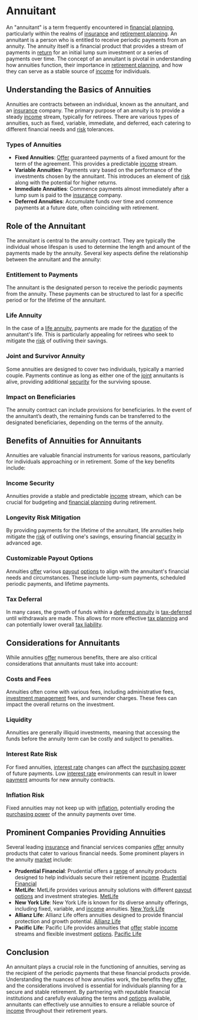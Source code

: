 # Annuitant

An "annuitant" is a term frequently encountered in [financial planning](../f/financial_planning.md), particularly within the realms of [insurance](../i/insurance.md) and [retirement planning](../r/retirement_planning.md). An annuitant is a person who is entitled to receive periodic payments from an annuity. The annuity itself is a financial product that provides a stream of payments in [return](../r/return.md) for an initial lump sum investment or a series of payments over time. The concept of an annuitant is pivotal in understanding how annuities function, their importance in [retirement planning](../r/retirement_planning.md), and how they can serve as a stable source of [income](../i/income.md) for individuals.

## Understanding the Basics of Annuities

Annuities are contracts between an individual, known as the annuitant, and an [insurance](../i/insurance.md) company. The primary purpose of an annuity is to provide a steady [income](../i/income.md) stream, typically for retirees. There are various types of annuities, such as fixed, variable, immediate, and deferred, each catering to different financial needs and [risk](../r/risk.md) tolerances.

### Types of Annuities

- **Fixed Annuities**: [Offer](../o/offer.md) guaranteed payments of a fixed amount for the term of the agreement. This provides a predictable [income](../i/income.md) stream.
- **Variable Annuities**: Payments vary based on the performance of the investments chosen by the annuitant. This introduces an element of [risk](../r/risk.md) along with the potential for higher returns.
- **Immediate Annuities**: Commence payments almost immediately after a lump sum is paid to the [insurance](../i/insurance.md) company.
- **Deferred Annuities**: Accumulate funds over time and commence payments at a future date, often coinciding with retirement.

## Role of the Annuitant

The annuitant is central to the annuity contract. They are typically the individual whose lifespan is used to determine the length and amount of the payments made by the annuity. Several key aspects define the relationship between the annuitant and the annuity:

### Entitlement to Payments

The annuitant is the designated person to receive the periodic payments from the annuity. These payments can be structured to last for a specific period or for the lifetime of the annuitant.

### Life Annuity

In the case of a [life annuity](../l/life_annuity.md), payments are made for the [duration](../d/duration.md) of the annuitant's life. This is particularly appealing for retirees who seek to mitigate the [risk](../r/risk.md) of outliving their savings.

### Joint and Survivor Annuity

Some annuities are designed to cover two individuals, typically a married couple. Payments continue as long as either one of the [joint](../j/joint.md) annuitants is alive, providing additional [security](../s/security.md) for the surviving spouse.

### Impact on Beneficiaries

The annuity contract can include provisions for beneficiaries. In the event of the annuitant’s death, the remaining funds can be transferred to the designated beneficiaries, depending on the terms of the annuity.

## Benefits of Annuities for Annuitants

Annuities are valuable financial instruments for various reasons, particularly for individuals approaching or in retirement. Some of the key benefits include:

### Income Security

Annuities provide a stable and predictable [income](../i/income.md) stream, which can be crucial for budgeting and [financial planning](../f/financial_planning.md) during retirement.

### Longevity Risk Mitigation

By providing payments for the lifetime of the annuitant, life annuities help mitigate the [risk](../r/risk.md) of outliving one's savings, ensuring financial [security](../s/security.md) in advanced age.

### Customizable Payout Options

Annuities [offer](../o/offer.md) various [payout](../p/payout.md) [options](../o/options.md) to align with the annuitant's financial needs and circumstances. These include lump-sum payments, scheduled periodic payments, and lifetime payments.

### Tax Deferral

In many cases, the growth of funds within a [deferred annuity](../d/deferred_annuity.md) is [tax-deferred](../t/tax_deferred.md) until withdrawals are made. This allows for more effective [tax planning](../t/tax_planning.md) and can potentially lower overall [tax liability](../t/tax_liability.md).

## Considerations for Annuitants

While annuities [offer](../o/offer.md) numerous benefits, there are also critical considerations that annuitants must take into account:

### Costs and Fees

Annuities often come with various fees, including administrative fees, [investment management](../i/investment_management.md) fees, and surrender charges. These fees can impact the overall returns on the investment.

### Liquidity

Annuities are generally illiquid investments, meaning that accessing the funds before the annuity term can be costly and subject to penalties.

### Interest Rate Risk

For fixed annuities, [interest rate](../i/interest_rate.md) changes can affect the [purchasing power](../p/purchasing_power.md) of future payments. Low [interest rate](../i/interest_rate.md) environments can result in lower [payment](../p/payment.md) amounts for new annuity contracts.

### Inflation Risk

Fixed annuities may not keep up with [inflation](../i/inflation.md), potentially eroding the [purchasing power](../p/purchasing_power.md) of the annuity payments over time.

## Prominent Companies Providing Annuities

Several leading [insurance](../i/insurance.md) and financial services companies [offer](../o/offer.md) annuity products that cater to various financial needs. Some prominent players in the annuity [market](../m/market.md) include:

- **Prudential Financial**: Prudential offers a [range](../r/range.md) of annuity products designed to help individuals secure their retirement [income](../i/income.md). [Prudential Financial](https://www.prudential.com/)
- **MetLife**: MetLife provides various annuity solutions with different [payout](../p/payout.md) [options](../o/options.md) and investment strategies. [MetLife](https://www.metlife.com/)
- **New York Life**: New York Life is known for its diverse annuity offerings, including fixed, variable, and [income](../i/income.md) annuities. [New York Life](https://www.newyorklife.com/)
- **Allianz Life**: Allianz Life offers annuities designed to provide financial protection and growth potential. [Allianz Life](https://www.allianzlife.com/)
- **Pacific Life**: Pacific Life provides annuities that [offer](../o/offer.md) stable [income](../i/income.md) streams and flexible investment [options](../o/options.md). [Pacific Life](https://www.pacificlife.com/)

## Conclusion

An annuitant plays a crucial role in the functioning of annuities, serving as the recipient of the periodic payments that these financial products provide. Understanding the nuances of how annuities work, the benefits they [offer](../o/offer.md), and the considerations involved is essential for individuals planning for a secure and stable retirement. By partnering with reputable financial institutions and carefully evaluating the terms and [options](../o/options.md) available, annuitants can effectively use annuities to ensure a reliable source of [income](../i/income.md) throughout their retirement years.